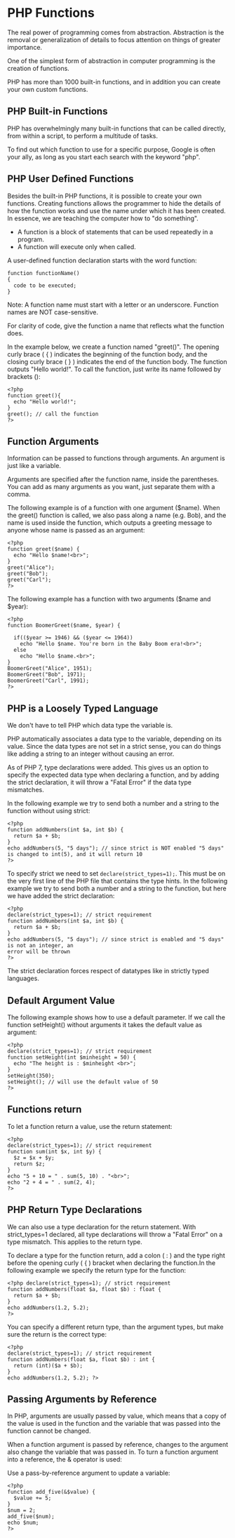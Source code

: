 # PHP Functions

The real power of programming comes from abstraction. Abstraction is the removal or generalization of details to focus attention on things of greater importance.

One of the simplest form of abstraction in computer programming is the creation of functions.

PHP has more than 1000 built-in functions, and in addition you can create your own custom functions.

## PHP Built-in Functions

PHP has overwhelmingly many built-in functions that can be called directly, from within a script, to perform a multitude of tasks.

To find out which function to use for a specific purpose, Google is often your ally, as long as you start each search with the keyword "php".

## PHP User Defined Functions

Besides the built-in PHP functions, it is possible to create your own functions.
Creating functions allows the programmer to hide the details of how the function works and use the name under which it has been created.
In essence, we are teaching the computer how to "do something".

* A function is a block of statements that can be used repeatedly in a program.
* A function will execute only when called.

A user-defined function declaration starts with the word function:
```
function functionName()
{
  code to be executed;
}
```

Note: A function name must start with a letter or an underscore. Function names are NOT case-sensitive.

For clarity of code, give the function a name that reflects what the 
function does.

In the example below, we create a function named "greet()".
The opening curly brace ( { ) indicates the beginning of the function body, and the closing curly brace ( } ) indicates the end of the function body.
The function outputs "Hello world!".
To call the function, just write its name followed by brackets ():
```
<?php
function greet(){
  echo "Hello world!";
}
greet(); // call the function
?>
```

## Function Arguments

Information can be passed to functions through arguments. 
An argument is just like a variable.

Arguments are specified after the function name, inside the parentheses.
You can add as many arguments as you want, just separate them with a comma. 

The following example is of a function with one argument ($name).
When the greet() function is called, we also pass along a name (e.g. Bob), and the name is used inside the function, which outputs a greeting message to anyone whose name is passed as an argument:
```
<?php
function greet($name) {
  echo "Hello $name!<br>";
}
greet("Alice");
greet("Bob");
greet("Carl");
?>
```

The following example has a function with two arguments ($name and $year):
```
<?php
function BoomerGreet($name, $year) {
  
  if(($year >= 1946) && ($year <= 1964))
    echo "Hello $name. You're born in the Baby Boom era!<br>";
  else
    echo "Hello $name.<br>";  
}
BoomerGreet("Alice", 1951);
BoomerGreet("Bob", 1971);
BoomerGreet("Carl", 1991);
?>
```

## PHP is a Loosely Typed Language

We don't have to tell PHP which data type the variable is.

PHP automatically associates a data type to the variable, depending on its value.
Since the data types are not set in a strict sense, you can do things like adding a string to an integer without causing an error.

As of PHP 7, type declarations were added.
This gives us an option to specify the expected data type when declaring a function, and by adding the strict declaration, it will throw a "Fatal Error" if the data type mismatches.

In the following example we try to send both a number and a string to the 
function without using strict:

```
<?php
function addNumbers(int $a, int $b) {
  return $a + $b;
}
echo addNumbers(5, "5 days"); // since strict is NOT enabled "5 days" is changed to int(5), and it will return 10
?>
```

To specify strict we need to set `declare(strict_types=1);`.
This must be on the very first line of the PHP file that contains the type hints.
In the following example we try to send both a number and a string to the function, but here we have added the strict declaration:

```
<?php
declare(strict_types=1); // strict requirement
function addNumbers(int $a, int $b) {
  return $a + $b;
}
echo addNumbers(5, "5 days"); // since strict is enabled and "5 days" is not an integer, an 
error will be thrown
?>
```

The strict declaration forces respect of datatypes like in strictly typed languages.

## Default Argument Value

The following example shows how to use a default parameter. If we call the 
function setHeight() without arguments it takes the default value as argument:
```
<?php
declare(strict_types=1); // strict requirement
function setHeight(int $minheight = 50) {
  echo "The height is : $minheight <br>";
}
setHeight(350);
setHeight(); // will use the default value of 50
?>
```

## Functions return

To let a function return a value, use the return statement:

```
<?php 
declare(strict_types=1); // strict requirement
function sum(int $x, int $y) {
  $z = $x + $y;
  return $z;
}
echo "5 + 10 = " . sum(5, 10) . "<br>";
echo "2 + 4 = " . sum(2, 4);
?>
```

## PHP Return Type Declarations

We can also use a type declaration for the return statement.
With strict_types=1 declared, all type declarations will throw a "Fatal Error" on a type mismatch. This applies to the return type.

To declare a type for the function return, add a colon ( : ) and the type right before the opening curly ( { ) bracket when declaring the function.In the following example we specify the return type for the function:
```
<?php declare(strict_types=1); // strict requirement
function addNumbers(float $a, float $b) : float {
  return $a + $b;
}
echo addNumbers(1.2, 5.2);
?>
```

You can specify a different return type, than the argument types, but make sure the return is the correct type:
```
<?php
declare(strict_types=1); // strict requirement
function addNumbers(float $a, float $b) : int {
  return (int)($a + $b);
}
echo addNumbers(1.2, 5.2); ?>
```

## Passing Arguments by Reference

In PHP, arguments are usually passed by value, which means that a copy of the value is used in the function and the variable that was passed into the function cannot be changed.

When a function argument is passed by reference, changes to the argument also change the variable that was passed in.
To turn a function argument into a reference, the & operator is used:

Use a pass-by-reference argument to update a variable:
```
<?php
function add_five(&$value) {
  $value += 5;
}
$num = 2;
add_five($num);
echo $num;
?>
```